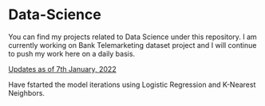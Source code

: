 # Data-Science
You can find my projects related to Data Science under this repository.
I am currently working on Bank Telemarketing dataset project and I will continue to push my work here on a daily basis.

<u>Updates as of 7th January, 2022</u>

Have fstarted the model iterations using Logistic Regression and K-Nearest Neighbors.
